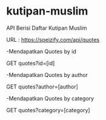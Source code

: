 # kutipan-muslim
API Berisi Daftar Kutipan Muslim

URL : https://speizify.com/api/quotes

-Mendapatkan Quotes by id

GET quotes?id=[id]

-Mendapatkan Quotes by author

GET quotes?author=[author]

-Mendapatkan Quotes by category

GET quotes?category=[category]

